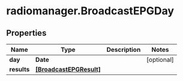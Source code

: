 # radiomanager.BroadcastEPGDay

## Properties
Name | Type | Description | Notes
------------ | ------------- | ------------- | -------------
**day** | **Date** |  | [optional] 
**results** | [**[BroadcastEPGResult]**](BroadcastEPGResult.md) |  | 


